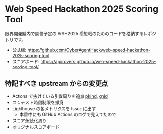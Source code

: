 # Web Speed Hackathon 2025 Scoring Tool

限界開発鯖内で開催予定の WSH2025 感想戦のためのコードを格納するレポジトリです。

- 公式様: https://github.com/CyberAgentHack/web-speed-hackathon-2025-scoring-tool
- スコアボード: https://approvers.github.io/web-speed-hackathon-2025-scoring-tool/

## 特記すべき upstream からの変更点

- Actions で抜けている引数周りを追加 [pkind](https://github.com/approvers/web-speed-hackathon-2025-scoring-tool/commit/09de7919f3638f98b3e08201e1b0a75d3865582c), [ghid](https://github.com/approvers/web-speed-hackathon-2025-scoring-tool/commit/9de32eff9374ccd07607e84cb64a88f9d7dd7cfe)
- コンテスト時間制限を撤廃
- Lighthouse の各メトリクスを Issue に出す
  - 本番中にも GitHub Actions のログで見えてたので
- スコア永続化周り
- オリジナルスコアボード
